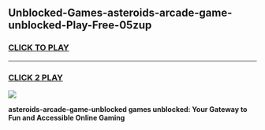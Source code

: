 
## Unblocked-Games-asteroids-arcade-game-unblocked-Play-Free-05zup
<h3>
<a href="https://premium76.site?title=asteroids-arcade-game-unblocked&ref=21A">CLICK TO PLAY</a></h3>
<hr>

<h3>
<a href="https://premium76.site?title=asteroids-arcade-game-unblocked&ref=21A">CLICK 2 PLAY</a>
  
</h3>

<a href="https://premium76.site?title=asteroids-arcade-game-unblocked&ref=21A"><img src="https://clearcache.store/games.png"></a>


**asteroids-arcade-game-unblocked games unblocked: Your Gateway to Fun and Accessible Online Gaming**
